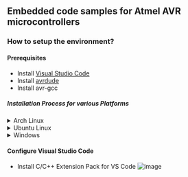 ## Embedded code samples for Atmel AVR microcontrollers

### How to setup the environment?

#### Prerequisites
- Install [Visual Studio Code](https://code.visualstudio.com/)
- Install [avrdude](https://github.com/avrdudes/avrdude)
- Install avr-gcc

##### Installation Process for various Platforms
<details>
  <summary>Arch Linux</summary>

```bash
sudo pacman -S avrdude avr-gcc
git clone https://aur.archlinux.org/visual-studio-code-bin.git
cd visual-studio-code-bin
makepkg -si
```
  
</details>
<details>
  <summary>Ubuntu Linux</summary>

```bash
sudo apt-get update
sudo apt-get install gcc-avr binutils-avr avr-libc gdb-avr avrdude
sudo apt-get install avrdude
sudo apt install code
```

</details>
<details>
  <summary>Windows</summary>

- Install the [AVR Toolchain](https://ww1.microchip.com/downloads/aemDocuments/documents/DEV/ProductDocuments/SoftwareTools/avr8-gnu-toolchain-3.7.0.1796-win32.any.x86_64.zip) from Microchip
- Install [Visual Studio Code](https://code.visualstudio.com/Download)
  
</details>


#### Configure Visual Studio Code
- Install C/C++ Extension Pack for VS Code
![image](https://github.com/user-attachments/assets/6f6e1ffc-b966-4313-8e2b-5fa0b5422b17)

